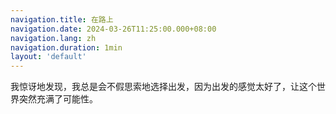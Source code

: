 ```yaml
---
navigation.title: 在路上
navigation.date: 2024-03-26T11:25:00.000+08:00
navigation.lang: zh
navigation.duration: 1min
layout: 'default'
---
```


我惊讶地发现，我总是会不假思索地选择出发，因为出发的感觉太好了，让这个世界突然充满了可能性。

